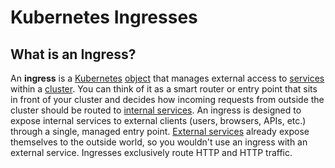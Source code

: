 
# Kubernetes Ingresses

## What is an Ingress?

An **ingress** is a [Kubernetes](../what-is-kubernetes) [object](../objects) that manages external access to 
[services](../services) within a [cluster](../clusters).
You can think of it as a smart router or entry point that sits in front of your cluster and decides how incoming 
requests from outside the cluster should be routed to [internal services](../services#internal-services).
An ingress is designed to expose internal services  to external clients (users, browsers, APIs, etc.) through a single, 
managed entry point.
[External services](../services#external-services) already expose themselves to the outside world, so you wouldn't
use an ingress with an external service. Ingresses exclusively route HTTP and HTTP traffic.
